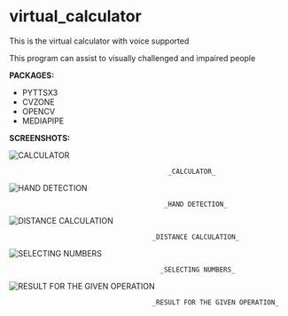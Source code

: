 # virtual_calculator
This is the virtual calculator with voice supported

This program can assist to visually  challenged and impaired people

**PACKAGES:**
  - PYTTSX3
  - CVZONE
  - OPENCV
  - MEDIAPIPE

**SCREENSHOTS:**

![CALCULATOR](https://user-images.githubusercontent.com/67641713/174717691-3bfedd6d-066f-4a86-acd3-138d92438f19.png)

                                            _CALCULATOR_

![HAND DETECTION](https://user-images.githubusercontent.com/67641713/174717817-d4dab1ac-515d-4351-b808-cd4eafb18b54.png)

                                           _HAND DETECTION_

![DISTANCE CALCULATION](https://user-images.githubusercontent.com/67641713/174717923-158dbdd9-ebbd-4612-bea0-1924d5e76c0e.png)

                                        _DISTANCE CALCULATION_

![SELECTING NUMBERS](https://user-images.githubusercontent.com/67641713/174717975-86de2a8d-2ab2-4e7f-a677-4db39036762c.png)

                                          _SELECTING NUMBERS_

![RESULT FOR THE GIVEN OPERATION](https://user-images.githubusercontent.com/67641713/174718130-83e8bad8-187d-45d3-a881-6f53a3bd9c7c.png)

                                        _RESULT FOR THE GIVEN OPERATION_
